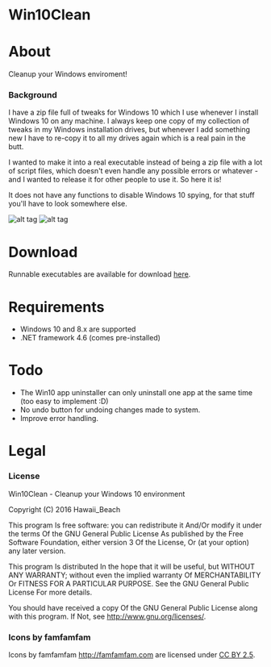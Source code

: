 # Win10Clean
# About
Cleanup your Windows enviroment!

### Background
I have a zip file full of tweaks for Windows 10 which I use whenever I install Windows 10 on any machine. I always keep one copy of my collection of tweaks in my Windows installation drives, but whenever I add something new I have to re-copy it to all my drives again which is a real pain in the butt.

I wanted to make it into a real executable instead of being a zip file with a lot of script files, which doesn't even handle any possible errors or whatever - and I wanted to release it for other people to use it. So here it is!

It does not have any functions to disable Windows 10 spying, for that stuff you'll have to look somewhere else.

![alt tag](http://i.imgur.com/w5nbL6o.png)
![alt tag](http://i.imgur.com/cih36BG.png)



# Download
Runnable executables are available for download [here](https://github.com/ElPumpo/Win10Clean/releases).

# Requirements
+ Windows 10 and 8.x are supported
+ .NET framework 4.6 (comes pre-installed)

# Todo
- The Win10 app uninstaller can only uninstall one app at the same time (too easy to implement :D)
- No undo button for undoing changes made to system.
- Improve error handling.

# Legal

### License
Win10Clean - Cleanup your Windows 10 environment

Copyright (C) 2016 Hawaii_Beach

This program Is free software: you can redistribute it And/Or modify it under the terms Of the GNU General Public License As published by the Free Software Foundation, either version 3 Of the License, Or (at your option) any later version.

This program Is distributed In the hope that it will be useful, but WITHOUT ANY WARRANTY; without even the implied warranty Of MERCHANTABILITY Or FITNESS FOR A PARTICULAR PURPOSE. See the GNU General Public License For more details.

You should have received a copy Of the GNU General Public License along with this program. If Not, see <http://www.gnu.org/licenses/>.

### Icons by famfamfam
Icons by famfamfam <http://famfamfam.com> are licensed under [CC BY 2.5](https://creativecommons.org/licenses/by/2.5/).
